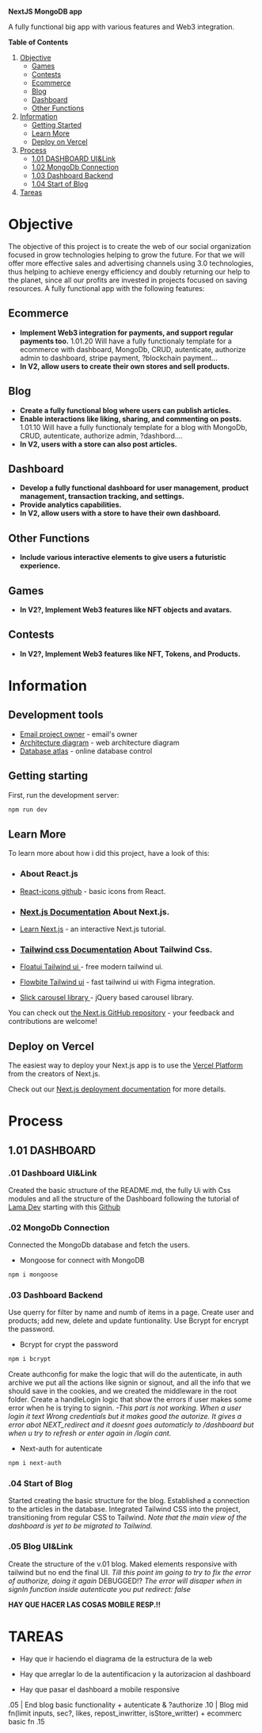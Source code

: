 **NextJS MongoDB app**

A fully functional big app with various features and Web3 integration.

**Table of Contents**

1. [Objective](#objective)
   - [Games](#games)
   - [Contests](#contests)
   - [Ecommerce](#ecommerce)
   - [Blog](#blog)
   - [Dashboard](#dashboard)
   - [Other Functions](#other-functions)
2. [Information](#information)
   - [Getting Started](#getting-started)
   - [Learn More](#learn-more)
   - [Deploy on Vercel](#deploy-on-vercel)
3. [Process](#process)
   - [1.01 DASHBOARD UI&Link](#101-dashboard)
   - [1.02 MongoDb Connection](#102-mongodb-connection)
   - [1.03 Dashboard Backend](#103-dashboard-backend)
   - [1.04 Start of Blog](#104-start-of-blog)
4. [Tareas](#tareas)

# Objective

The objective of this project is to create the web of our social organization focused in grow technologies helping to grow the future. For that we will offer more effective sales and advertising channels using 3.0 technologies, thus helping to achieve energy efficiency and doubly returning our help to the planet, since all our profits are invested in projects focused on saving resources.
A fully functional app with the following features:

## Ecommerce

- **Implement Web3 integration for payments, and support regular payments too.**
  1.01.20 Will have a fully functionaly template for a ecommerce with dashboard, MongoDb, CRUD, autenticate, authorize admin to dashboard, stripe payment, ?blockchain payment...
- **In V2, allow users to create their own stores and sell products.**

## Blog

- **Create a fully functional blog where users can publish articles.**
- **Enable interactions like liking, sharing, and commenting on posts.**
  1.01.10 Will have a fully functionaly template for a blog with MongoDb, CRUD, autenticate, authorize admin, ?dashbord....
- **In V2, users with a store can also post articles.**

## Dashboard

- **Develop a fully functional dashboard for user management, product management, transaction tracking, and settings.**
- **Provide analytics capabilities.**
- **In V2, allow users with a store to have their own dashboard.**

## Other Functions

- **Include various interactive elements to give users a futuristic experience.**

## Games

- **In V2?, Implement Web3 features like NFT objects and avatars.**

## Contests

- **In V2?, Implement Web3 features like NFT, Tokens, and Products.**

# Information

## Development tools

- [Email project owner](adanreh.m@gmail.com) - email's owner
- [Architecture diagram](https://app.eraser.io) - web architecture diagram
- [Database atlas](https://cloud.mongodb.com) - online database control

## Getting starting

First, run the development server:

```bash
npm run dev
```

## Learn More

To learn more about how i did this project, have a look of this:

- ### About React.js
- [React-icons github](https://react-icons.github.io/react-icons/) - basic icons from React.
- ### [Next.js Documentation](https://nextjs.org/docs) About Next.js.
- [Learn Next.js](https://nextjs.org/learn) - an interactive Next.js tutorial.
- ### [Tailwind css Documentation](https://tailwindcss.com/docs/) About Tailwind Css.
- [Floatui Tailwind ui ](https://floatui.com/) - free modern tailwind ui.
- [Flowbite Tailwind ui](https://flowbite.com/) - fast tailwind ui with Figma integration.

- [Slick carousel library ](https://kenwheeler.github.io/slick/) - jQuery based carousel library.

You can check out [the Next.js GitHub repository](https://github.com/vercel/next.js/) - your feedback and contributions are welcome!

## Deploy on Vercel

The easiest way to deploy your Next.js app is to use the [Vercel Platform](https://vercel.com/new?utm_medium=default-template&filter=next.js&utm_source=create-next-app&utm_campaign=create-next-app-readme) from the creators of Next.js.

Check out our [Next.js deployment documentation](https://nextjs.org/docs/deployment) for more details.

# Process

## 1.01 DASHBOARD

### .01 Dashboard UI&Link

Created the basic structure of the README.md, the fully Ui with Css modules and all the structure of the Dashboard following the tutorial of [Lama Dev](https://www.youtube.com/watch?v=cBg6xA5C60s&t=5669s) starting with this [Github](https://github.com/safak/nextadmin)

### .02 MongoDb Connection

Connected the MongoDb database and fetch the users.

- Mongoose for connect with MongoDB

```bash
npm i mongoose
```

### .03 Dashboard Backend

Use querry for filter by name and numb of items in a page.
Create user and products; add new, delete and update funtionality. Use Bcrypt for encrypt the password.

- Bcrypt for crypt the password

```bash
npm i bcrypt
```

Create authconfig for make the logic that will do the autenticate, in auth archive we put all the actions like signin or signout, and all the info that we should save in the cookies, and we created the middleware in the root folder.
Create a handleLogin logic that show the errors if user makes some error when he is trying to signin.
_-*This part is not working. When a user login it text Wrong credentials but it makes good the autorize. It gives a error abot NEXT_redirect and it doesnt goes automaticly to /dashboard but when u try to refresh or enter again in /login cant*._

- Next-auth for autenticate

```bash
npm i next-auth
```

### .04 Start of Blog

Started creating the basic structure for the blog. Established a connection to the articles in the database. Integrated Tailwind CSS into the project, transitioning from regular CSS to Tailwind. _Note that the main view of the dashboard is yet to be migrated to Tailwind._

### .05 Blog UI&Link

Create the structure of the v.01 blog. Maked elements responsive with tailwind but no end the final UI.
_*Till this point im going to try to fix the error of authorize, doing it again*_
DEBUGGED!?
_*The error will disaper when in signIn function inside autenticate you put redirect: false*_

**HAY QUE HACER LAS COSAS MOBILE RESP.!!**

# **TAREAS**

- Hay que ir haciendo el diagrama de la estructura de la web

- Hay que arreglar lo de la autentificacion y la autorizacion al dashboard
- Hay que pasar el dashboard a mobile responsive

.05
| End blog basic functionality + autenticate & ?authorize
.10
| Blog mid fn(limit inputs, sec?, likes, repost_inwritter, isStore_writter) + ecommerc basic fn
.15
